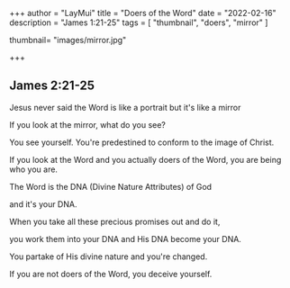 +++
author = "LayMui"
title = "Doers of the Word"
date = "2022-02-16"
description = "James 1:21-25"
tags = [
   "thumbnail", "doers", "mirror"
]

thumbnail= "images/mirror.jpg"

+++

## James 2:21-25

Jesus never said the Word is like a portrait but it's like a mirror

If you look at the mirror, what do you see?

You see yourself. You're predestined to conform to the image of Christ.

If you look at the Word and you actually doers of the Word, you are being who you are.

The Word is the DNA (Divine Nature Attributes) of God

and it's your DNA.

When you take all these precious promises out and do it,

you work them into your DNA and His DNA become your DNA.

You partake of His divine nature and you're changed.

If you are not doers of the Word, you deceive yourself.
